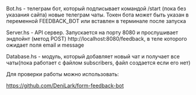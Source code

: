 Bot.hs - телеграм бот, который подписывает командой /start (пока без указания сайта) новые телеграм чаты. Токен бота может быть указан в переменной FEEDBACK_BOT или вставлен в терминале после запуска

Server.hs - API сервер. Запускается на порту 8080 и прослушивает эндпойнт (метод POST)
http://localhost:8080/feedback, в теле которого ожидает поля email и message

Database.hs - модуль, который добавляет новый чат и получает все чаты(пока работает с файлом subscribers, файл создается если его нет)

Для проверки работы можно использовать:

https://github.com/DeniLark/form-feedback-bot
